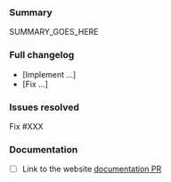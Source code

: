 ### Summary

SUMMARY_GOES_HERE

### Full changelog

* [Implement ...]
* [Fix ...]

### Issues resolved

Fix #XXX

### Documentation

- [ ] Link to the website [documentation PR](https://github.com/Kong/kuma-website/pull/XXX)
